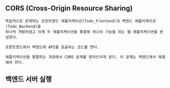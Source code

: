 ## CORS (Cross-Origin Resource Sharing)
```
독립적으로 존재하는 프런트엔드 애플리케이션(Todo_Frontend)과 백엔드 애플리케이션(Todo_Backend)을
하나씩 개발하였고 이제 두 애플리케이션을 통합해 하나의 기능을 하는 웹 애플리케이션을 완성한다.

프론트엔드에서 백엔드에 API를 호출하는 코드를 짠다.

애플리케이션을 통합하는 과정에서 CORS 문제를 맞닥뜨리게 된다. 이 문제는 백엔드에서 해결해야 한다.
```

## 백엔드 서버 실행





